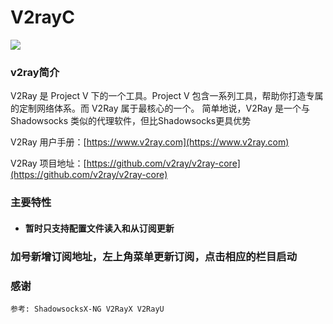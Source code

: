 # V2rayC
![](https://github.com/gssdromen/V2RayC/blob/master/Images/icon256.png?raw=true)


### v2ray简介
   V2Ray 是 Project V 下的一个工具。Project V 包含一系列工具，帮助你打造专属的定制网络体系。而 V2Ray 属于最核心的一个。
简单地说，V2Ray 是一个与 Shadowsocks 类似的代理软件，但比Shadowsocks更具优势

V2Ray 用户手册：[https://www.v2ray.com](https://www.v2ray.com)

V2Ray 项目地址：[https://github.com/v2ray/v2ray-core](https://github.com/v2ray/v2ray-core)


### 主要特性
 - #### 暂时只支持配置文件读入和从订阅更新

### 加号新增订阅地址，左上角菜单更新订阅，点击相应的栏目启动

 
### 感谢
	参考: ShadowsocksX-NG V2RayX V2RayU